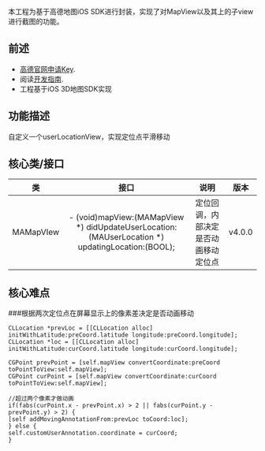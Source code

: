 本工程为基于高德地图iOS SDK进行封装，实现了对MapView以及其上的子view进行截图的功能。
## 前述 ##
- [高德官网申请Key](http://lbs.amap.com/dev/#/).
- 阅读[开发指南](http://lbs.amap.com/api/ios-sdk/summary/).
- 工程基于iOS 3D地图SDK实现

## 功能描述 ##
自定义一个userLocationView，实现定位点平滑移动

## 核心类/接口 ##
| 类    | 接口  | 说明   | 版本  |
| -----|:-----:|:-----:|:-----:|
| MAMapVIew	| - (void)mapView:(MAMapView *) didUpdateUserLocation:(MAUserLocation *) updatingLocation:(BOOL); | 定位回调，内部决定是否动画移动定位点 | v4.0.0 |

## 核心难点 ##
###根据两次定位点在屏幕显示上的像素差决定是否动画移动
```
CLLocation *prevLoc = [[CLLocation alloc] initWithLatitude:preCoord.latitude longitude:preCoord.longitude];
CLLocation *loc = [[CLLocation alloc] initWithLatitude:curCoord.latitude longitude:curCoord.longitude];

CGPoint prevPoint = [self.mapView convertCoordinate:preCoord toPointToView:self.mapView];
CGPoint curPoint = [self.mapView convertCoordinate:curCoord toPointToView:self.mapView];

//超过两个像素才做动画
if(fabs(curPoint.x - prevPoint.x) > 2 || fabs(curPoint.y - prevPoint.y) > 2) {
[self addMovingAnnotationFrom:prevLoc toCoord:loc];
} else {
self.customUserAnnotation.coordinate = curCoord;
}


```
